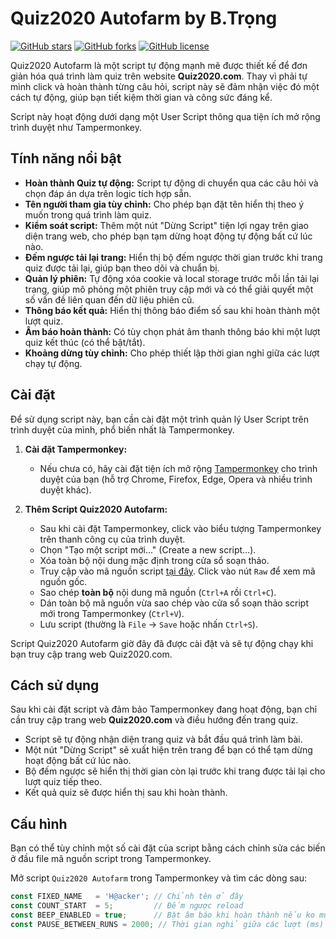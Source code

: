 # Quiz2020 Autofarm by B.Trọng

[![GitHub stars](https://img.shields.io/github/stars/Trongdepzai-dev/Hack-quiz2020?style=social)](https://github.com/Trongdepzai-dev/Hack-quiz2020/stargazers)
[![GitHub forks](https://img.shields.io/github/forks/Trongdepzai-dev/Hack-quiz2020?style=social)](https://github.com/Trongdepzai-dev/Hack-quiz2020/network/members)
[![GitHub license](https://img.shields.io/github/license/Trongdepzai-dev/Hack-quiz2020)](https://github.com/Trongdepzai-dev/Hack-quiz2020/blob/main/LICENSE) 

Quiz2020 Autofarm là một script tự động mạnh mẽ được thiết kế để đơn giản hóa quá trình làm quiz trên website **Quiz2020.com**. Thay vì phải tự mình click và hoàn thành từng câu hỏi, script này sẽ đảm nhận việc đó một cách tự động, giúp bạn tiết kiệm thời gian và công sức đáng kể.

Script này hoạt động dưới dạng một User Script thông qua tiện ích mở rộng trình duyệt như Tampermonkey.

## Tính năng nổi bật

* **Hoàn thành Quiz tự động:** Script tự động di chuyển qua các câu hỏi và chọn đáp án dựa trên logic tích hợp sẵn.
* **Tên người tham gia tùy chỉnh:** Cho phép bạn đặt tên hiển thị theo ý muốn trong quá trình làm quiz.
* **Kiểm soát script:** Thêm một nút "Dừng Script" tiện lợi ngay trên giao diện trang web, cho phép bạn tạm dừng hoạt động tự động bất cứ lúc nào.
* **Đếm ngược tải lại trang:** Hiển thị bộ đếm ngược thời gian trước khi trang quiz được tải lại, giúp bạn theo dõi và chuẩn bị.
* **Quản lý phiên:** Tự động xóa cookie và local storage trước mỗi lần tải lại trang, giúp mô phỏng một phiên truy cập mới và có thể giải quyết một số vấn đề liên quan đến dữ liệu phiên cũ.
* **Thông báo kết quả:** Hiển thị thông báo điểm số sau khi hoàn thành một lượt quiz.
* **Âm báo hoàn thành:** Có tùy chọn phát âm thanh thông báo khi một lượt quiz kết thúc (có thể bật/tắt).
* **Khoảng dừng tùy chỉnh:** Cho phép thiết lập thời gian nghỉ giữa các lượt chạy tự động.

## Cài đặt

Để sử dụng script này, bạn cần cài đặt một trình quản lý User Script trên trình duyệt của mình, phổ biến nhất là Tampermonkey.

1.  **Cài đặt Tampermonkey:**
    * Nếu chưa có, hãy cài đặt tiện ích mở rộng [Tampermonkey](https://tampermonkey.net/) cho trình duyệt của bạn (hỗ trợ Chrome, Firefox, Edge, Opera và nhiều trình duyệt khác).

2.  **Thêm Script Quiz2020 Autofarm:**
    * Sau khi cài đặt Tampermonkey, click vào biểu tượng Tampermonkey trên thanh công cụ của trình duyệt.
    * Chọn "Tạo một script mới..." (Create a new script...).
    * Xóa toàn bộ nội dung mặc định trong cửa sổ soạn thảo.
    * Truy cập vào mã nguồn script [tại đây](https://github.com/Trongdepzai-dev/Hack-quiz2020/blob/main/Hack.js). Click vào nút `Raw` để xem mã nguồn gốc.
    * Sao chép **toàn bộ** nội dung mã nguồn (`Ctrl+A` rồi `Ctrl+C`).
    * Dán toàn bộ mã nguồn vừa sao chép vào cửa sổ soạn thảo script mới trong Tampermonkey (`Ctrl+V`).
    * Lưu script (thường là `File` -> `Save` hoặc nhấn `Ctrl+S`).

Script Quiz2020 Autofarm giờ đây đã được cài đặt và sẽ tự động chạy khi bạn truy cập trang web Quiz2020.com.

## Cách sử dụng

Sau khi cài đặt script và đảm bảo Tampermonkey đang hoạt động, bạn chỉ cần truy cập trang web **Quiz2020.com** và điều hướng đến trang quiz.

* Script sẽ tự động nhận diện trang quiz và bắt đầu quá trình làm bài.
* Một nút "Dừng Script" sẽ xuất hiện trên trang để bạn có thể tạm dừng hoạt động bất cứ lúc nào.
* Bộ đếm ngược sẽ hiển thị thời gian còn lại trước khi trang được tải lại cho lượt quiz tiếp theo.
* Kết quả quiz sẽ được hiển thị sau khi hoàn thành.

## Cấu hình

Bạn có thể tùy chỉnh một số cài đặt của script bằng cách chỉnh sửa các biến ở đầu file mã nguồn script trong Tampermonkey.

Mở script `Quiz2020 Autofarm` trong Tampermonkey và tìm các dòng sau:

```javascript
const FIXED_NAME   = 'H@acker'; // Chỉnh tên ở đây
const COUNT_START  = 5;         // Đếm ngược reload 
const BEEP_ENABLED = true;      // Bật âm báo khi hoàn thành nếu ko muốn đổi lệnh const BEEP_ENABLED = true; thành const BEEP_ENABLED = false;
const PAUSE_BETWEEN_RUNS = 2000; // Thời gian nghỉ giữa các lượt (ms)
